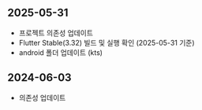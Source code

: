 ## 2025-05-31
- 프로젝트 의존성 업데이트
- Flutter Stable(3.32) 빌드 및 실행 확인 (2025-05-31 기준)
- android 폴더 업데이트 (kts)

## 2024-06-03
- 의존성 업데이트 